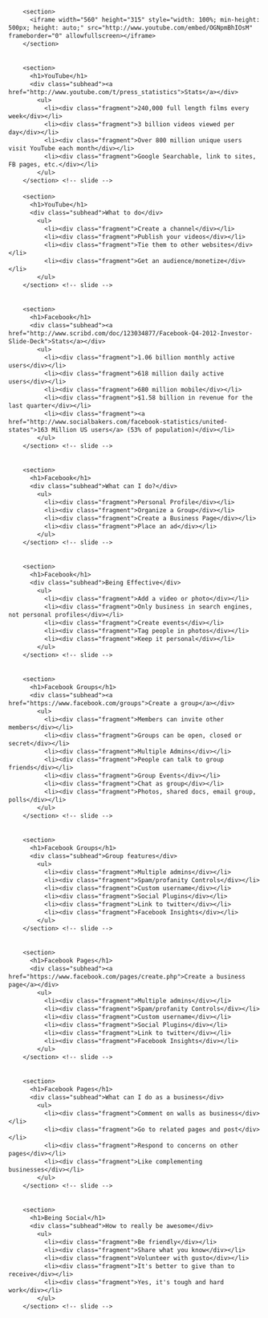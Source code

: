<!doctype html>
<html lang="en">
<head>
  <title>Social Media</title>
  <meta charset="utf-8">
  <meta name="apple-mobile-web-app-capable" content="yes" />
  <meta name="apple-mobile-web-app-status-bar-style" content="black-translucent" />
  <meta name="viewport" content="width=device-width, initial-scale=1.0, maximum-scale=1.0, user-scalable=no">

  <link rel="stylesheet" href="css/reveal.css">
  <link rel="stylesheet" href="_/ray_light.css" id="theme">
  <link rel="stylesheet" href="_/solarized_dark.css">


</head>
<body>
<div class="reveal">
<div class="slides">

<section data-markdown data-separator="\n---\n"><!--  style="width: 200px"-->
<script type="text/template">

<!-- .slide: data-background="#ff0000" id="slide_home" -->
  #Social Media
  ## on the web
  by Ray Villalobos

---

# Tools
  - Twitter
  - YouTube
  - Facebook
  - How can I use these for business
---

<!-- .slide: class="title" -->

![OReilly](images/ifocusonmywork.png)<br>
![twitter logo](images/twitterlogo.png)<!-- .element: style="height: 80px;"--><br>
## Twitter &amp; Social Media

---

![OReilly](images/donutsocialmed.jpg)<!-- .element: style="max-height: 100%;"-->
### What is Twitter?

---
![twitter logo](images/twitterlogo.png)<!-- .element: style="height: 80px;"-->
## What is Twitter?

- Micro Blogging platform<!-- .element: class="fragment"-->
- Real Time Posts<!-- .element: class="fragment"-->
- 140 characters or less<!-- .element: class="fragment"-->
- VERY public<!-- .element: class="fragment"-->

---

![OReilly](images/social-media-overload-cartoon.jpg)<!-- .element: style="max-height: 100%;"-->
### How is it useful to a company?

---
![twitter logo](images/twitterlogo.png)<!-- .element: style="height: 80px;"-->
### How is it useful to a company?

- Generate Leads<!-- .element: class="fragment"-->
- Customer Relations<!-- .element: class="fragment"-->
- Promote Content<!-- .element: class="fragment"-->
- Listening to Conversations<!-- .element: class="fragment"-->
- Monitoring the brand<!-- .element: class="fragment"-->

---

![twitter logo](images/typingfunny.gif)<!-- .element: style="height: 300px;"-->
### Why useful to you?

- Monitor News<!-- .element: class="fragment"-->
- Get a job<!-- .element: class="fragment"-->
- Interact with others<!-- .element: class="fragment"-->
- Meet influencers<!-- .element: class="fragment"-->

---

![twitter logo](images/twitterlogo.png)<!-- .element: style="height: 80px;"-->
## Twitter Stats

- 255 Million Active Users<!-- .element: class="fragment"-->
- 55% Mobile Users<!-- .element: class="fragment"-->
- 500 Million tweets daily<!-- .element: class="fragment"-->
- 78% mobile users<!-- .element: class="fragment"-->

---

![twitter logo](images/twitterlogo.png)<!-- .element: style="height: 80px;"-->
## Who is on twitter?

- NFL Teams/50% NFL players/75% NBA players<!-- .element: class="fragment"-->
- 82% Congress, 85% senators<!-- .element: class="fragment"-->
- 87% of Top 100 Musicians<!-- .element: class="fragment"-->
- 100% top 50 TV shows<!-- .element: class="fragment"-->
- 99% America’s top 200 non-profits<!-- .element: class="fragment"-->

---

![twitter logo](images/foxsnowfail.gif)<!-- .element: style="height: 180px;"-->
## Twitter Economy

- Tweets<!-- .element: class="fragment"-->
- @mentions<!-- .element: class="fragment"-->
- \#hashtags (Tweetchats)<!-- .element: class="fragment"-->
- Direct Messaging<!-- .element: class="fragment"-->
- Lists<!-- .element: class="fragment"-->
- Favorites<!-- .element: class="fragment"-->
- Searches<!-- .element: class="fragment"-->

---

![twitter logo](images/grocerybags.gif)<!-- .element: style="height: 180px;"-->
## What to tweet

- Be Interesting<!-- .element: class="fragment"-->
- Target your own audience<!-- .element: class="fragment"-->
- Add Value<!-- .element: class="fragment"-->
- Engage with others<!-- .element: class="fragment"-->
- Ask questions<!-- .element: class="fragment"-->
- Stalk high profile individuals<!-- .element: class="fragment"-->
- Add pictures<!-- .element: class="fragment"-->

---

![twitter logo](images/garniershampoocow.gif)<!-- .element: style="height: 180px;"-->
## Who to follow

- Retweeters<!-- .element: class="fragment"-->
- Favoriters<!-- .element: class="fragment"-->
- Frequent tweeters<!-- .element: class="fragment"-->
- Interesting tweeters<!-- .element: class="fragment"-->
- Influentials<!-- .element: class="fragment"-->
- Good Tweet Volume<!-- .element: class="fragment"-->

---

![twitter logo](images/twitterlogo.png)<!-- .element: style="height: 80px;"-->
## Who to follow

- Profile Picture<!-- .element: class="fragment"-->
- People who are followed<!-- .element: class="fragment"-->
- People who are listed<!-- .element: class="fragment"-->
- People not companies<!-- .element: class="fragment"-->
- Compatible profiles<!-- .element: class="fragment"-->
- Non annoying<!-- .element: class="fragment"-->

---

## Twitter Tips

- Tweet Breaking News<!-- .element: class="fragment"-->
- Tutorials<!-- .element: class="fragment"-->
- Free Stuff<!-- .element: class="fragment"-->
- Hard to find resources<!-- .element: class="fragment"-->
- Add Call to action<!-- .element: class="fragment"-->
- Leave room for RT (120 chars)<!-- .element: class="fragment"-->

---

## Tools
### Twitonomy

- Visual analytics & insights<!-- .element: class="fragment"-->
- People you do not follow back<!-- .element: class="fragment"-->
- Who does not follow you?<!-- .element: class="fragment"-->
- How often they tweet<!-- .element: class="fragment"-->
- Follower growth<!-- .element: class="fragment"-->

---

![twitter logo](images/twitterlogo.png)<!-- .element: style="height: 80px;"-->
## Tools
### Klout.com
- Effectiveness<!-- .element: class="fragment"-->
- Rankings<!-- .element: class="fragment"-->

---

![twitter logo](images/twitterlogo.png)<!-- .element: style="height: 80px;"-->
## Tools
### Tweetbot & Others

- iOS & Desktop App<!-- .element: class="fragment"-->
- tapbots.com<!-- .element: class="fragment"-->
- Side by Side Streams<!-- .element: class="fragment"-->

---

![twitter logo](images/twitterlogo.png)<!-- .element: style="height: 80px;"-->
## Tools
### analytics.twitter.com


- Engagements<!-- .element: class="fragment"-->
- Link clicks<!-- .element: class="fragment"-->
- Retweeters<!-- .element: class="fragment"-->
- Favorites<!-- .element: class="fragment"-->
- Replies<!-- .element: class="fragment"-->
- Stats<!-- .element: class="fragment"-->

</script>
</section>

        <section>
          <iframe width="560" height="315" style="width: 100%; min-height: 500px; height: auto;" src="http://www.youtube.com/embed/OGNpmBhIOsM" frameborder="0" allowfullscreen></iframe>
        </section>


        <section>
          <h1>YouTube</h1>
          <div class="subhead"><a href="http://www.youtube.com/t/press_statistics">Stats</a></div>
            <ul>
              <li><div class="fragment">240,000 full length films every week</div></li>
              <li><div class="fragment">3 billion videos viewed per day</div></li>
              <li><div class="fragment">Over 800 million unique users visit YouTube each month</div></li>
              <li><div class="fragment">Google Searchable, link to sites, FB pages, etc.</div></li>
            </ul>
        </section> <!-- slide -->

        <section>
          <h1>YouTube</h1>
          <div class="subhead">What to do</div>
            <ul>
              <li><div class="fragment">Create a channel</div></li>
              <li><div class="fragment">Publish your videos</div></li>
              <li><div class="fragment">Tie them to other websites</div></li>
              <li><div class="fragment">Get an audience/monetize</div></li>
            </ul>
        </section> <!-- slide -->


        <section>
          <h1>Facebook</h1>
          <div class="subhead"><a href="http://www.scribd.com/doc/123034877/Facebook-Q4-2012-Investor-Slide-Deck">Stats</a></div>
            <ul>
              <li><div class="fragment">1.06 billion monthly active users</div></li>
              <li><div class="fragment">618 million daily active users</div></li>
              <li><div class="fragment">680 million mobile</div></li>
              <li><div class="fragment">$1.58 billion in revenue for the last quarter</div></li>
              <li><div class="fragment"><a href="http://www.socialbakers.com/facebook-statistics/united-states">163 Million US users</a> (53% of population)</div></li>
            </ul>
        </section> <!-- slide -->


        <section>
          <h1>Facebook</h1>
          <div class="subhead">What can I do?</div>
            <ul>
              <li><div class="fragment">Personal Profile</div></li>
              <li><div class="fragment">Organize a Group</div></li>
              <li><div class="fragment">Create a Business Page</div></li>
              <li><div class="fragment">Place an ad</div></li>
            </ul>
        </section> <!-- slide -->


        <section>
          <h1>Facebook</h1>
          <div class="subhead">Being Effective</div>
            <ul>
              <li><div class="fragment">Add a video or photo</div></li>
              <li><div class="fragment">Only business in search engines, not personal profiles</div></li>
              <li><div class="fragment">Create events</div></li>
              <li><div class="fragment">Tag people in photos</div></li>
              <li><div class="fragment">Keep it personal</div></li>
            </ul>
        </section> <!-- slide -->


        <section>
          <h1>Facebook Groups</h1>
          <div class="subhead"><a href="https://www.facebook.com/groups">Create a group</a></div>
            <ul>
              <li><div class="fragment">Members can invite other members</div></li>
              <li><div class="fragment">Groups can be open, closed or secret</div></li>
              <li><div class="fragment">Multiple Admins</div></li>
              <li><div class="fragment">People can talk to group friends</div></li>
              <li><div class="fragment">Group Events</div></li>
              <li><div class="fragment">Chat as group</div></li>
              <li><div class="fragment">Photos, shared docs, email group, polls</div></li>
            </ul>
        </section> <!-- slide -->


        <section>
          <h1>Facebook Groups</h1>
          <div class="subhead">Group features</div>
            <ul>
              <li><div class="fragment">Multiple admins</div></li>
              <li><div class="fragment">Spam/profanity Controls</div></li>
              <li><div class="fragment">Custom username</div></li>
              <li><div class="fragment">Social Plugins</div></li>
              <li><div class="fragment">Link to twitter</div></li>
              <li><div class="fragment">Facebook Insights</div></li>
            </ul>
        </section> <!-- slide -->


        <section>
          <h1>Facebook Pages</h1>
          <div class="subhead"><a href="https://www.facebook.com/pages/create.php">Create a business page</a></div>
            <ul>
              <li><div class="fragment">Multiple admins</div></li>
              <li><div class="fragment">Spam/profanity Controls</div></li>
              <li><div class="fragment">Custom username</div></li>
              <li><div class="fragment">Social Plugins</div></li>
              <li><div class="fragment">Link to twitter</div></li>
              <li><div class="fragment">Facebook Insights</div></li>
            </ul>
        </section> <!-- slide -->


        <section>
          <h1>Facebook Pages</h1>
          <div class="subhead">What can I do as a business</div>
            <ul>
              <li><div class="fragment">Comment on walls as business</div></li>
              <li><div class="fragment">Go to related pages and post</div></li>
              <li><div class="fragment">Respond to concerns on other pages</div></li>
              <li><div class="fragment">Like complementing businesses</div></li>
            </ul>
        </section> <!-- slide -->


        <section>
          <h1>Being Social</h1>
          <div class="subhead">How to really be awesome</div>
            <ul>
              <li><div class="fragment">Be friendly</div></li>
              <li><div class="fragment">Share what you know</div></li>
              <li><div class="fragment">Volunteer with gusto</div></li>
              <li><div class="fragment">It's better to give than to receive</div></li>
              <li><div class="fragment">Yes, it's tough and hard work</div></li>
            </ul>
        </section> <!-- slide -->



</div><!-- slides -->
</div><!-- reveal -->

<script>document.write('<script src="http://' + (location.host || 'localhost').split(':')[0] + ':35729/livereload.js?snipver=1"></' + 'script>')</script>
<script src="lib/js/head.min.js"></script>
<script src="js/reveal.min.js"></script>
<script src="_/reveal_defaults.js"></script>
</html>
